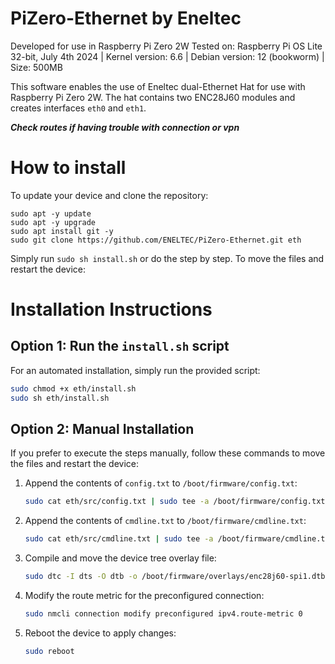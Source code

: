 # PiZero-Ethernet by Eneltec

Developed for use in Raspberry Pi Zero 2W
Tested on: Raspberry Pi OS Lite 32-bit, July 4th 2024 | Kernel version: 6.6 | Debian version: 12 (bookworm) | Size: 500MB

This software enables the use of Eneltec dual-Ethernet Hat for use with Raspberry Pi Zero 2W. The hat contains two ENC28J60 modules and creates interfaces ```eth0``` and ```eth1```.

***Check routes if having trouble with connection or vpn***

# How to install


To update your device and clone the repository:
```
sudo apt -y update
sudo apt -y upgrade
sudo apt install git -y
sudo git clone https://github.com/ENELTEC/PiZero-Ethernet.git eth

```
Simply run ``` sudo sh install.sh ``` or do the step by step.
To move the files and restart the device:
# Installation Instructions

## Option 1: Run the `install.sh` script
For an automated installation, simply run the provided script:

```bash
sudo chmod +x eth/install.sh
sudo sh eth/install.sh
```
## Option 2: Manual Installation
If you prefer to execute the steps manually, follow these commands to move the files and restart the device:

1. Append the contents of `config.txt` to `/boot/firmware/config.txt`:
    ```bash
    sudo cat eth/src/config.txt | sudo tee -a /boot/firmware/config.txt
    ```

2. Append the contents of `cmdline.txt` to `/boot/firmware/cmdline.txt`:
    ```bash
    sudo cat eth/src/cmdline.txt | sudo tee -a /boot/firmware/cmdline.txt
    ```

3. Compile and move the device tree overlay file:
    ```bash
    sudo dtc -I dts -O dtb -o /boot/firmware/overlays/enc28j60-spi1.dtbo eth/src/enc28j60-spi1.dts
    ```

4. Modify the route metric for the preconfigured connection:
    ```bash
    sudo nmcli connection modify preconfigured ipv4.route-metric 0
    ```

5. Reboot the device to apply changes:
    ```bash
    sudo reboot
    ```
